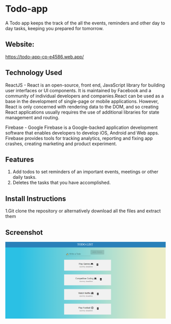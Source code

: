 # Todo-app
A Todo app keeps the track of the all the events, reminders and other day to day tasks, keeping you prepared for tomorrow.

## Website:
https://todo-app-cp-e4586.web.app/

## Technology Used
ReactJS - React is an open-source, front end, JavaScript library for building user interfaces or UI components. It is maintained by Facebook and a community of individual developers and companies.React can be used as a base in the development of single-page or mobile applications. However, React is only concerned with rendering data to the DOM, and so creating React applications usually requires the use of additional libraries for state management and routing.

Firebase - Google Firebase is a Google-backed application development software that enables developers to develop iOS, Android and Web apps. Firebase provides tools for tracking analytics, reporting and fixing app crashes, creating marketing and product experiment.


## Features
1. Add todos to set reminders of an important events, meetings or other daily tasks.
2. Deletes the tasks that you have accomplished.

## Install Instructions
1.Git clone the repository or alternatively download all the files and extract them

## Screenshot
![picture](output/Screenshot%20(88).png)
